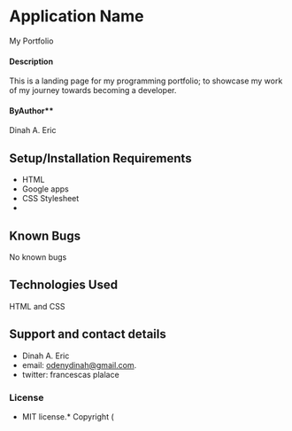 # Application Name
 My Portfolio
 
#### Description 
This is a landing page for my programming portfolio; to showcase my work of my journey towards becoming a developer.

#### ByAuthor**
Dinah A. Eric

## Setup/Installation Requirements
* HTML
* Google apps
* CSS Stylesheet
* 
## Known Bugs
No known bugs
## Technologies Used
HTML and CSS
## Support and contact details
* Dinah A. Eric
* email: odenydinah@gmail.com.
* twitter: francescas plalace
### License
* MIT license.*
Copyright (